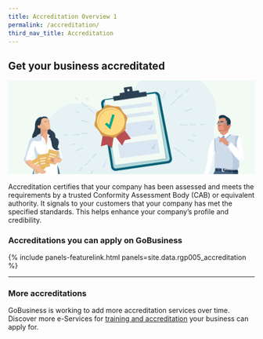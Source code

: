 ```yaml
---
title: Accreditation Overview 1
permalink: /accreditation/
third_nav_title: Accreditation
---
```


## Get your business accreditated

![Accreditation Overview](/images/grow/RunandGrow_Accreditation.svg)

Accreditation certifies that your company has been assessed and meets the requirements by a trusted Conformity Assessment Body (CAB) or equivalent authority. It signals to your customers that your company has met the specified standards. This helps enhance your company’s profile and credibility.

### Accreditations you can apply on GoBusiness

{% include panels-featurelink.html panels=site.data.rgp005_accreditation %}

---

### More accreditations

GoBusiness is working to add more accreditation services over time. Discover more e-Services for [training and accreditation](/e-services/training-and-accreditation/?src=rungrow-pwmark) your business can apply for.

<script src="/jquery/jquery.min.js"></script>
<script src="/jquery/bp-menu-new-tab.js"></script>
